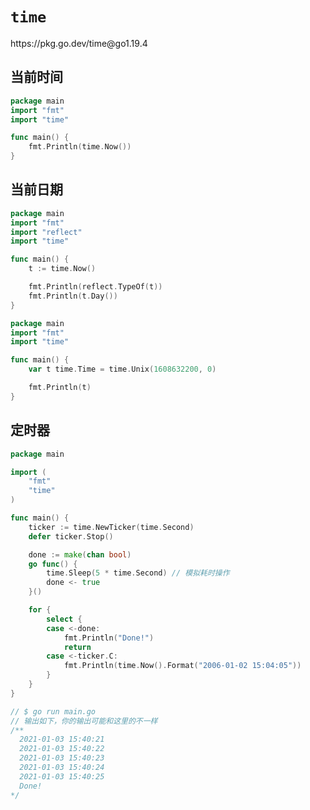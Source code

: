 # `time`

<div class="o">https://pkg.go.dev/time@go1.19.4</div>

## 当前时间

<div class="run"></div>

```go
package main
import "fmt"
import "time"

func main() {
    fmt.Println(time.Now())
}
```

## 当前日期

<div class="run"></div>

```go
package main
import "fmt"
import "reflect"
import "time"

func main() {
    t := time.Now()

    fmt.Println(reflect.TypeOf(t))
    fmt.Println(t.Day())
}
```

<div class="run"></div>

```go
package main
import "fmt"
import "time"

func main() {
    var t time.Time = time.Unix(1608632200, 0)

    fmt.Println(t)
}
```

## 定时器

<div class="run"></div>

```go
package main

import (
    "fmt"
    "time"
)

func main() {
    ticker := time.NewTicker(time.Second)
    defer ticker.Stop()

    done := make(chan bool)
    go func() {
        time.Sleep(5 * time.Second) // 模拟耗时操作
        done <- true
    }()

    for {
        select {
        case <-done:
            fmt.Println("Done!")
            return
        case <-ticker.C:
            fmt.Println(time.Now().Format("2006-01-02 15:04:05"))
        }
    }
}

// $ go run main.go
// 输出如下，你的输出可能和这里的不一样
/**
  2021-01-03 15:40:21
  2021-01-03 15:40:22
  2021-01-03 15:40:23
  2021-01-03 15:40:24
  2021-01-03 15:40:25
  Done!
*/
```
